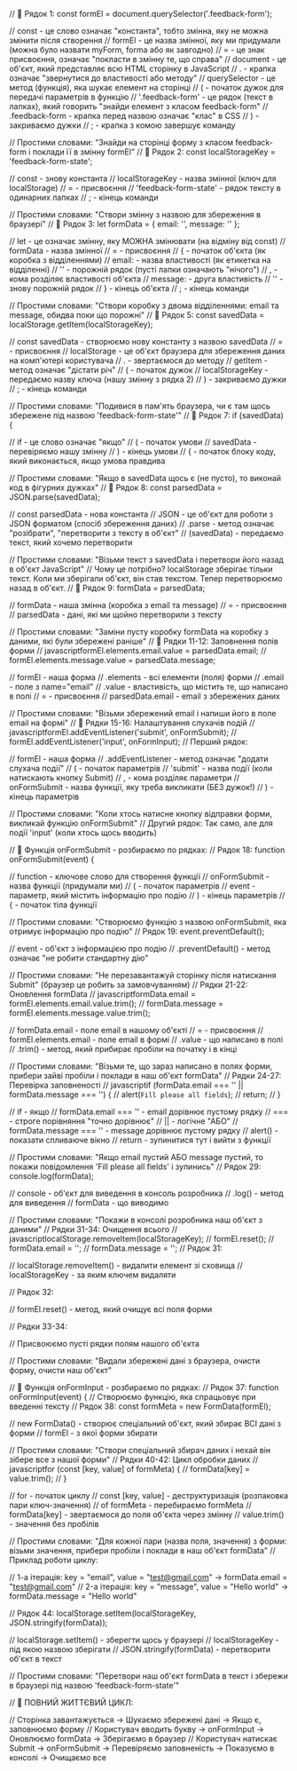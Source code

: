 // 📝 Рядок 1: const formEl = document.querySelector('.feedback-form');

// const - це слово означає "константа", тобто змінна, яку не можна змінити
після створення // formEl - це назва змінної, яку ми придумали (можна було
назвати myForm, forma або як завгодно) // = - це знак присвоєння, означає
"покласти в змінну те, що справа" // document - це об'єкт, який представляє всю
HTML сторінку в JavaScript // . - крапка означає "звернутися до властивості або
методу" // querySelector - це метод (функція), яка шукає елемент на сторінці //
( - початок дужок для передачі параметрів в функцію // '.feedback-form' - це
рядок (текст в лапках), який говорить "знайди елемент з класом feedback-form" //
.feedback-form - крапка перед назвою означає "клас" в CSS // ) - закриваємо
дужки // ; - крапка з комою завершує команду

// Простими словами: "Знайди на сторінці форму з класом feedback-form і поклади
її в змінну formEl" // 📝 Рядок 2: const localStorageKey =
'feedback-form-state';

// const - знову константа // localStorageKey - назва змінної (ключ для
localStorage) // = - присвоєння // 'feedback-form-state' - рядок тексту в
одинарних лапках // ; - кінець команди

// Простими словами: "Створи змінну з назвою для збереження в браузері" // 📝
Рядок 3: let formData = { email: '', message: '' };

// let - це означає змінну, яку МОЖНА змінювати (на відміну від const) //
formData - назва змінної // = - присвоєння // { - початок об'єкта (як коробка з
відділеннями) // email: - назва властивості (як етикетка на відділенні) // '' -
порожній рядок (пусті лапки означають "нічого") // , - кома розділяє властивості
об'єкта // message: - друга властивість // '' - знову порожній рядок // } -
кінець об'єкта // ; - кінець команди

// Простими словами: "Створи коробку з двома відділеннями: email та message,
обидва поки що порожні" // 📝 Рядок 5: const savedData =
localStorage.getItem(localStorageKey);

// const savedData - створюємо нову константу з назвою savedData // = -
присвоєння // localStorage - це об'єкт браузера для збереження даних на
комп'ютері користувача // . - звертаємося до методу // getItem - метод означає
"дістати річ" // ( - початок дужок // localStorageKey - передаємо назву ключа
(нашу змінну з рядка 2) // ) - закриваємо дужки // ; - кінець команди

// Простими словами: "Подивися в пам'ять браузера, чи є там щось збережене під
назвою 'feedback-form-state'" // 📝 Рядок 7: if (savedData) {

// if - це слово означає "якщо" // ( - початок умови // savedData - перевіряємо
нашу змінну // ) - кінець умови // { - початок блоку коду, який виконається,
якщо умова правдива

// Простими словами: "Якщо в savedData щось є (не пусто), то виконай код в
фігурних дужках" // 📝 Рядок 8: const parsedData = JSON.parse(savedData);

// const parsedData - нова константа // JSON - це об'єкт для роботи з JSON
форматом (спосіб збереження даних) // .parse - метод означає "розібрати",
"перетворити з тексту в об'єкт" // (savedData) - передаємо текст, який хочемо
перетворити

// Простими словами: "Візьми текст з savedData і перетвори його назад в об'єкт
JavaScript" // Чому це потрібно? localStorage зберігає тільки текст. Коли ми
зберігали об'єкт, він став текстом. Тепер перетворюємо назад в об'єкт. // 📝
Рядок 9: formData = parsedData;

// formData - наша змінна (коробка з email та message) // = - присвоєння //
parsedData - дані, які ми щойно перетворили з тексту

// Простими словами: "Заміни пусту коробку formData на коробку з даними, які
були збережені раніше" // 📝 Рядки 11-12: Заповнення полів форми //
javascriptformEl.elements.email.value = parsedData.email; //
formEl.elements.message.value = parsedData.message;

// formEl - наша форма // .elements - всі елементи (поля) форми // .email - поле
з name="email" // .value - властивість, що містить те, що написано в полі // = -
присвоєння // parsedData.email - email з збережених даних

// Простими словами: "Візьми збережений email і напиши його в поле email на
формі" // 📝 Рядки 15-16: Налаштування слухачів подій //
javascriptformEl.addEventListener('submit', onFormSubmit); //
formEl.addEventListener('input', onFormInput); // Перший рядок:

// formEl - наша форма // .addEventListener - метод означає "додати слухача
події" // ( - початок параметрів // 'submit' - назва події (коли натискають
кнопку Submit) // , - кома розділяє параметри // onFormSubmit - назва функції,
яку треба викликати (БЕЗ дужок!) // ) - кінець параметрів

// Простими словами: "Коли хтось натисне кнопку відправки форми, викликай
функцію onFormSubmit" // Другий рядок: Так само, але для події 'input' (коли
хтось щось вводить)

// 📝 Функція onFormSubmit - розбираємо по рядках: // Рядок 18: function
onFormSubmit(event) {

// function - ключове слово для створення функції // onFormSubmit - назва
функції (придумали ми) // ( - початок параметрів // event - параметр, який
містить інформацію про подію // ) - кінець параметрів // { - початок тіла
функції

// Простими словами: "Створюємо функцію з назвою onFormSubmit, яка отримує
інформацію про подію" // Рядок 19: event.preventDefault();

// event - об'єкт з інформацією про подію // .preventDefault() - метод означає
"не робити стандартну дію"

// Простими словами: "Не перезавантажуй сторінку після натискання Submit"
(браузер це робить за замовчуванням) // Рядки 21-22: Оновлення formData //
javascriptformData.email = formEl.elements.email.value.trim(); //
formData.message = formEl.elements.message.value.trim();

// formData.email - поле email в нашому об'єкті // = - присвоєння //
formEl.elements.email - поле email в формі // .value - що написано в полі //
.trim() - метод, який прибирає пробіли на початку і в кінці

// Простими словами: "Візьми те, що зараз написано в полях форми, прибери зайві
пробіли і поклади в наш об'єкт formData" // Рядки 24-27: Перевірка заповненості
// javascriptif (formData.email === '' || formData.message === '') { //
alert(`Fill please all fields`); // return; // }

// if - якщо // formData.email === '' - email дорівнює пустому рядку // === -
строге порівняння "точно дорівнює" // || - логічне "АБО" // formData.message ===
'' - message дорівнює пустому рядку // alert() - показати спливаюче вікно //
return - зупинитися тут і вийти з функції

// Простими словами: "Якщо email пустий АБО message пустий, то покажи
повідомлення 'Fill please all fields' і зупинись" // Рядок 29:
console.log(formData);

// console - об'єкт для виведення в консоль розробника // .log() - метод для
виведення // formData - що виводимо

// Простими словами: "Покажи в консолі розробника наш об'єкт з даними" // Рядки
31-34: Очищення всього // javascriptlocalStorage.removeItem(localStorageKey); //
formEl.reset(); // formData.email = ''; // formData.message = ''; // Рядок 31:

// localStorage.removeItem() - видалити елемент зі сховища // localStorageKey -
за яким ключем видаляти

// Рядок 32:

// formEl.reset() - метод, який очищує всі поля форми

// Рядки 33-34:

// Присвоюємо пусті рядки полям нашого об'єкта

// Простими словами: "Видали збережені дані з браузера, очисти форму, очисти наш
об'єкт"

// 📝 Функція onFormInput - розбираємо по рядках: // Рядок 37: function
onFormInput(event) { // Створюємо функцію, яка спрацьовує при введенні тексту //
Рядок 38: const formMeta = new FormData(formEl);

// new FormData() - створює спеціальний об'єкт, який збирає ВСІ дані з форми //
formEl - з якої форми збирати

// Простими словами: "Створи спеціальний збирач даних і нехай він зібере все з
нашої форми" // Рядки 40-42: Цикл обробки даних // javascriptfor (const [key,
value] of formMeta) { // formData[key] = value.trim(); // }

// for - початок циклу // const [key, value] - деструктуризація (розпаковка пари
ключ-значення) // of formMeta - перебираємо formMeta // formData[key] -
звертаємося до поля об'єкта через змінну // value.trim() - значення без пробілів

// Простими словами: "Для кожної пари (назва поля, значення) з форми: візьми
значення, прибери пробіли і поклади в наш об'єкт formData" // Приклад роботи
циклу:

// 1-а ітерація: key = "email", value = "test@gmail.com" → formData.email =
"test@gmail.com" // 2-а ітерація: key = "message", value = "Hello world" →
formData.message = "Hello world"

// Рядок 44: localStorage.setItem(localStorageKey, JSON.stringify(formData));

// localStorage.setItem() - зберегти щось у браузері // localStorageKey - під
якою назвою зберігати // JSON.stringify(formData) - перетворити об'єкт в текст

// Простими словами: "Перетвори наш об'єкт formData в текст і збережи в браузері
під назвою 'feedback-form-state'"

// 🔄 ПОВНИЙ ЖИТТЄВИЙ ЦИКЛ:

// Сторінка завантажується → Шукаємо збережені дані → Якщо є, заповнюємо форму
// Користувач вводить букву → onFormInput → Оновлюємо formData → Зберігаємо в
браузер // Користувач натискає Submit → onFormSubmit → Перевіряємо заповненість
→ Показуємо в консолі → Очищаємо все
